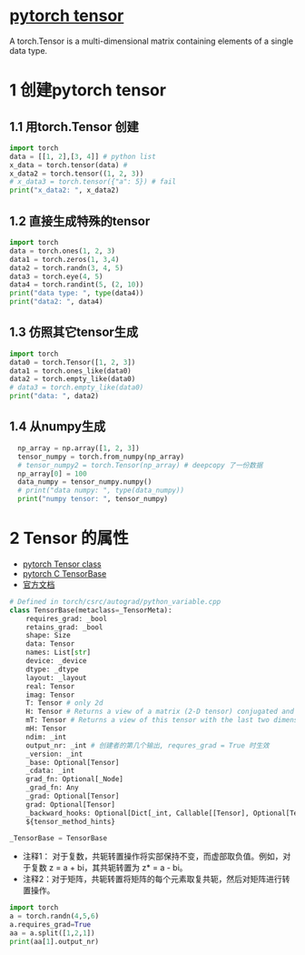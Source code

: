 # [pytorch tensor](https://pytorch.org/docs/stable/tensors.html)
A torch.Tensor is a multi-dimensional matrix containing elements of a single data type. <br>

# 1 创建pytorch tensor

## 1.1 用torch.Tensor 创建
```python
import torch
data = [[1, 2],[3, 4]] # python list
x_data = torch.tensor(data) # 
x_data2 = torch.tensor((1, 2, 3))
# x_data3 = torch.tensor({"a": 5}) # fail
print("x_data2: ", x_data2)
```

## 1.2 直接生成特殊的tensor
```python
import torch
data = torch.ones(1, 2, 3)
data1 = torch.zeros(1, 3,4)
data2 = torch.randn(3, 4, 5)
data3 = torch.eye(4, 5)
data4 = torch.randint(5, (2, 10))
print("data type: ", type(data4))
print("data2: ", data4)
```

## 1.3 仿照其它tensor生成
```python
import torch
data0 = torch.Tensor([1, 2, 3])
data1 = torch.ones_like(data0)
data2 = torch.empty_like(data0)
# data3 = torch.empty_like(data0)
print("data: ", data2)
```

## 1.4 从numpy生成
```python
  np_array = np.array([1, 2, 3])
  tensor_numpy = torch.from_numpy(np_array)
  # tensor_numpy2 = torch.Tensor(np_array) # deepcopy 了一份数据
  np_array[0] = 100
  data_numpy = tensor_numpy.numpy()
  # print("data numpy: ", type(data_numpy))
  print("numpy tensor: ", tensor_numpy)
```

# 2 Tensor 的属性
- [pytorch Tensor class](https://github.com/pytorch/pytorch/blob/main/torch/_tensor.py)
- [pytorch C TensorBase](https://github.com/pytorch/pytorch/blob/main/torch/_C/__init__.pyi.in)
- [官方文档](https://pytorch.org/docs/stable/tensors.html)

```python
# Defined in torch/csrc/autograd/python_variable.cpp
class TensorBase(metaclass=_TensorMeta):
    requires_grad: _bool 
    retains_grad: _bool
    shape: Size
    data: Tensor
    names: List[str]
    device: _device
    dtype: _dtype
    layout: _layout
    real: Tensor
    imag: Tensor
    T: Tensor # only 2d 
    H: Tensor # Returns a view of a matrix (2-D tensor) conjugated and transposed. （返回一个矩阵（2D 张量）的共轭转置视图）
    mT: Tensor # Returns a view of this tensor with the last two dimensions transposed.
    mH: Tensor
    ndim: _int
    output_nr: _int # 创建者的第几个输出, requres_grad = True 时生效
    _version: _int
    _base: Optional[Tensor]
    _cdata: _int
    grad_fn: Optional[_Node]
    _grad_fn: Any
    _grad: Optional[Tensor]
    grad: Optional[Tensor]
    _backward_hooks: Optional[Dict[_int, Callable[[Tensor], Optional[Tensor]]]]
    ${tensor_method_hints}

_TensorBase = TensorBase
```

- 注释1： 对于复数，共轭转置操作将实部保持不变，而虚部取负值。例如，对于复数 z = a + bi，其共轭转置为 z* = a - bi。<br>
- 注释2：对于矩阵，共轭转置将矩阵的每个元素取复共轭，然后对矩阵进行转置操作。<br>

```python
import torch
a = torch.randn(4,5,6)
a.requires_grad=True
aa = a.split([1,2,1])
print(aa[1].output_nr)
```


